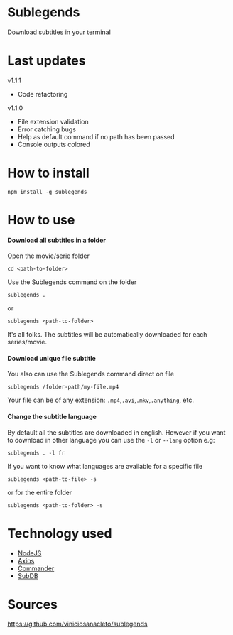 # Sublegends # 
Download subtitles in your terminal

# Last updates #
v1.1.1
* Code refactoring

v1.1.0
* File extension validation
* Error catching bugs
* Help as default command if no path has been passed
* Console outputs colored
  

# How to install # 

```shell
npm install -g sublegends
```

# How to use #
#### Download all subtitles in a folder ####
Open the movie/serie folder
```shell
cd <path-to-folder>
```
Use the Sublegends command on the folder
```shell
sublegends .
```
or
```shell
sublegends <path-to-folder>
```
It's all folks. The subtitles will be automatically downloaded for each series/movie.

#### Download unique file subtitle ####
You also can use the Sublegends command direct on file
```shell
sublegends /folder-path/my-file.mp4
```
Your file can be of any extension: `.mp4`,`.avi`,`.mkv`,`.anything`, etc.

#### Change the subtitle language ####
By default all the subtitles are downloaded in english. However if you want to download in other language you can use the `-l` or `--lang` option e.g:
```shell
sublegends . -l fr
```
If you want to know what languages are available for a specific file
```shell
sublegends <path-to-file> -s
```
or for the entire folder
```shell
sublegends <path-to-folder> -s
```

# Technology used #
* [NodeJS](https://nodejs.org/en/)
* [Axios](https://www.npmjs.com/package/axios)
* [Commander](https://www.npmjs.com/package/commander)
* [SubDB](http://thesubdb.com)

# Sources #
https://github.com/viniciosanacleto/sublegends
